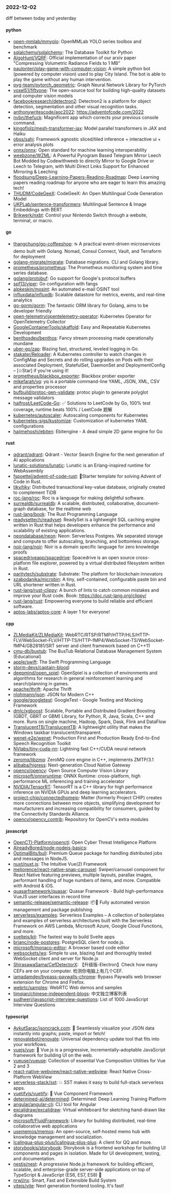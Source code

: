### 2022-12-02
diff between today and yesterday

#### python
* [open-mmlab/mmyolo](https://github.com/open-mmlab/mmyolo): OpenMMLab YOLO series toolbox and benchmark
* [sqlalchemy/sqlalchemy](https://github.com/sqlalchemy/sqlalchemy): The Database Toolkit for Python
* [AlgoHunt/VQRF](https://github.com/AlgoHunt/VQRF): Official implementation of our arxiv paper "Compressing Volumetric Radiance Fields to 1 MB"
* [paulonteri/play-game-with-computer-vision](https://github.com/paulonteri/play-game-with-computer-vision): A simple python bot (powered by computer vision) used to play City Island. The bot is able to play the game without any human intervention.
* [pyg-team/pytorch_geometric](https://github.com/pyg-team/pytorch_geometric): Graph Neural Network Library for PyTorch
* [voxel51/fiftyone](https://github.com/voxel51/fiftyone): The open-source tool for building high-quality datasets and computer vision models
* [facebookresearch/detectron2](https://github.com/facebookresearch/detectron2): Detectron2 is a platform for object detection, segmentation and other visual recognition tasks.
* [anthonywritescode/aoc2022](https://github.com/anthonywritescode/aoc2022): https://adventofcode.com/2022
* [nvbn/thefuck](https://github.com/nvbn/thefuck): Magnificent app which corrects your previous console command.
* [kingoflolz/mesh-transformer-jax](https://github.com/kingoflolz/mesh-transformer-jax): Model parallel transformers in JAX and Haiku
* [obss/sahi](https://github.com/obss/sahi): Framework agnostic sliced/tiled inference + interactive ui + error analysis plots
* [onnx/onnx](https://github.com/onnx/onnx): Open standard for machine learning interoperability
* [weebzone/WZML](https://github.com/weebzone/WZML): A Powerful Pyrogram Based Telegram Mirror Leech Bot Modded by Codewithweeb to directly Mirror to Google Drive or Leech to Telegram, with Multi Direct Links Support for Enhanced Mirroring & Leeching
* [floodsung/Deep-Learning-Papers-Reading-Roadmap](https://github.com/floodsung/Deep-Learning-Papers-Reading-Roadmap): Deep Learning papers reading roadmap for anyone who are eager to learn this amazing tech!
* [THUDM/CodeGeeX](https://github.com/THUDM/CodeGeeX): CodeGeeX: An Open Multilingual Code Generation Model
* [UKPLab/sentence-transformers](https://github.com/UKPLab/sentence-transformers): Multilingual Sentence & Image Embeddings with BERT
* [Brikwerk/nxbt](https://github.com/Brikwerk/nxbt): Control your Nintendo Switch through a website, terminal, or macro.

#### go
* [thangchung/go-coffeeshop](https://github.com/thangchung/go-coffeeshop): ☕ A practical event-driven microservices demo built with Golang. Nomad, Consul Connect, Vault, and Terraform for deployment
* [golang-migrate/migrate](https://github.com/golang-migrate/migrate): Database migrations. CLI and Golang library.
* [prometheus/prometheus](https://github.com/prometheus/prometheus): The Prometheus monitoring system and time series database.
* [golang/protobuf](https://github.com/golang/protobuf): Go support for Google's protocol buffers
* [spf13/viper](https://github.com/spf13/viper): Go configuration with fangs
* [alpkeskin/mosint](https://github.com/alpkeskin/mosint): An automated e-mail OSINT tool
* [influxdata/influxdb](https://github.com/influxdata/influxdb): Scalable datastore for metrics, events, and real-time analytics
* [go-gorm/gorm](https://github.com/go-gorm/gorm): The fantastic ORM library for Golang, aims to be developer friendly
* [open-telemetry/opentelemetry-operator](https://github.com/open-telemetry/opentelemetry-operator): Kubernetes Operator for OpenTelemetry Collector
* [GoogleContainerTools/skaffold](https://github.com/GoogleContainerTools/skaffold): Easy and Repeatable Kubernetes Development
* [benthosdev/benthos](https://github.com/benthosdev/benthos): Fancy stream processing made operationally mundane
* [uber-go/zap](https://github.com/uber-go/zap): Blazing fast, structured, leveled logging in Go.
* [stakater/Reloader](https://github.com/stakater/Reloader): A Kubernetes controller to watch changes in ConfigMap and Secrets and do rolling upgrades on Pods with their associated Deployment, StatefulSet, DaemonSet and DeploymentConfig – [✩Star] if you're using it!
* [prometheus/blackbox_exporter](https://github.com/prometheus/blackbox_exporter): Blackbox prober exporter
* [mikefarah/yq](https://github.com/mikefarah/yq): yq is a portable command-line YAML, JSON, XML, CSV and properties processor
* [bufbuild/protoc-gen-validate](https://github.com/bufbuild/protoc-gen-validate): protoc plugin to generate polyglot message validators
* [halfrost/LeetCode-Go](https://github.com/halfrost/LeetCode-Go): ✅ Solutions to LeetCode by Go, 100% test coverage, runtime beats 100% / LeetCode 题解
* [kubernetes/autoscaler](https://github.com/kubernetes/autoscaler): Autoscaling components for Kubernetes
* [kubernetes-sigs/kustomize](https://github.com/kubernetes-sigs/kustomize): Customization of kubernetes YAML configurations
* [hajimehoshi/ebiten](https://github.com/hajimehoshi/ebiten): Ebitengine - A dead simple 2D game engine for Go

#### rust
* [qdrant/qdrant](https://github.com/qdrant/qdrant): Qdrant - Vector Search Engine for the next generation of AI applications
* [lunatic-solutions/lunatic](https://github.com/lunatic-solutions/lunatic): Lunatic is an Erlang-inspired runtime for WebAssembly
* [fspoettel/advent-of-code-rust](https://github.com/fspoettel/advent-of-code-rust): 🎄Starter template for solving Advent of Code in Rust.
* [tikv/tikv](https://github.com/tikv/tikv): Distributed transactional key-value database, originally created to complement TiDB
* [roc-lang/roc](https://github.com/roc-lang/roc): Roc is a language for making delightful software.
* [surrealdb/surrealdb](https://github.com/surrealdb/surrealdb): A scalable, distributed, collaborative, document-graph database, for the realtime web
* [rust-lang/book](https://github.com/rust-lang/book): The Rust Programming Language
* [readysettech/readyset](https://github.com/readysettech/readyset): ReadySet is a lightweight SQL caching engine written in Rust that helps developers enhance the performance and scalability of existing applications.
* [neondatabase/neon](https://github.com/neondatabase/neon): Neon: Serverless Postgres. We separated storage and compute to offer autoscaling, branching, and bottomless storage.
* [noir-lang/noir](https://github.com/noir-lang/noir): Noir is a domain specific language for zero knowledge proofs
* [spacedriveapp/spacedrive](https://github.com/spacedriveapp/spacedrive): Spacedrive is an open source cross-platform file explorer, powered by a virtual distributed filesystem written in Rust.
* [paritytech/substrate](https://github.com/paritytech/substrate): Substrate: The platform for blockchain innovators
* [szabodanika/microbin](https://github.com/szabodanika/microbin): A tiny, self-contained, configurable paste bin and URL shortener written in Rust.
* [rust-lang/rust-clippy](https://github.com/rust-lang/rust-clippy): A bunch of lints to catch common mistakes and improve your Rust code. Book: https://doc.rust-lang.org/clippy/
* [rust-lang/rust](https://github.com/rust-lang/rust): Empowering everyone to build reliable and efficient software.
* [aptos-labs/aptos-core](https://github.com/aptos-labs/aptos-core): A layer 1 for everyone!

#### cpp
* [ZLMediaKit/ZLMediaKit](https://github.com/ZLMediaKit/ZLMediaKit): WebRTC/RTSP/RTMP/HTTP/HLS/HTTP-FLV/WebSocket-FLV/HTTP-TS/HTTP-fMP4/WebSocket-TS/WebSocket-fMP4/GB28181/SRT server and client framework based on C++11
* [cmu-db/bustub](https://github.com/cmu-db/bustub): The BusTub Relational Database Management System (Educational)
* [apple/swift](https://github.com/apple/swift): The Swift Programming Language
* [storm-devs/captain-blood](https://github.com/storm-devs/captain-blood): 
* [deepmind/open_spiel](https://github.com/deepmind/open_spiel): OpenSpiel is a collection of environments and algorithms for research in general reinforcement learning and search/planning in games.
* [apache/thrift](https://github.com/apache/thrift): Apache Thrift
* [nlohmann/json](https://github.com/nlohmann/json): JSON for Modern C++
* [google/googletest](https://github.com/google/googletest): GoogleTest - Google Testing and Mocking Framework
* [dmlc/xgboost](https://github.com/dmlc/xgboost): Scalable, Portable and Distributed Gradient Boosting (GBDT, GBRT or GBM) Library, for Python, R, Java, Scala, C++ and more. Runs on single machine, Hadoop, Spark, Dask, Flink and DataFlow
* [TranslucentTB/TranslucentTB](https://github.com/TranslucentTB/TranslucentTB): A lightweight utility that makes the Windows taskbar translucent/transparent.
* [wenet-e2e/wenet](https://github.com/wenet-e2e/wenet): Production First and Production Ready End-to-End Speech Recognition Toolkit
* [NVlabs/tiny-cuda-nn](https://github.com/NVlabs/tiny-cuda-nn): Lightning fast C++/CUDA neural network framework
* [zeromq/libzmq](https://github.com/zeromq/libzmq): ZeroMQ core engine in C++, implements ZMTP/3.1
* [alibaba/higress](https://github.com/alibaba/higress): Next-generation Cloud Native Gateway
* [opencv/opencv](https://github.com/opencv/opencv): Open Source Computer Vision Library
* [microsoft/onnxruntime](https://github.com/microsoft/onnxruntime): ONNX Runtime: cross-platform, high performance ML inferencing and training accelerator
* [NVIDIA/TensorRT](https://github.com/NVIDIA/TensorRT): TensorRT is a C++ library for high performance inference on NVIDIA GPUs and deep learning accelerators.
* [project-chip/connectedhomeip](https://github.com/project-chip/connectedhomeip): Matter (formerly Project CHIP) creates more connections between more objects, simplifying development for manufacturers and increasing compatibility for consumers, guided by the Connectivity Standards Alliance.
* [opencv/opencv_contrib](https://github.com/opencv/opencv_contrib): Repository for OpenCV's extra modules

#### javascript
* [OpenCTI-Platform/opencti](https://github.com/OpenCTI-Platform/opencti): Open Cyber Threat Intelligence Platform
* [AlreadyBored/node-nodejs-basics](https://github.com/AlreadyBored/node-nodejs-basics): 
* [OptimalBits/bull](https://github.com/OptimalBits/bull): Premium Queue package for handling distributed jobs and messages in NodeJS.
* [nuxt/nuxt.js](https://github.com/nuxt/nuxt.js): The Intuitive Vue(2) Framework
* [meliorence/react-native-snap-carousel](https://github.com/meliorence/react-native-snap-carousel): Swiper/carousel component for React Native featuring previews, multiple layouts, parallax images, performant handling of huge numbers of items, and more. Compatible with Android & iOS.
* [quasarframework/quasar](https://github.com/quasarframework/quasar): Quasar Framework - Build high-performance VueJS user interfaces in record time
* [semantic-release/semantic-release](https://github.com/semantic-release/semantic-release): 📦🚀 Fully automated version management and package publishing
* [serverless/examples](https://github.com/serverless/examples): Serverless Examples – A collection of boilerplates and examples of serverless architectures built with the Serverless Framework on AWS Lambda, Microsoft Azure, Google Cloud Functions, and more.
* [sveltejs/kit](https://github.com/sveltejs/kit): The fastest way to build Svelte apps
* [brianc/node-postgres](https://github.com/brianc/node-postgres): PostgreSQL client for node.js.
* [microsoft/monaco-editor](https://github.com/microsoft/monaco-editor): A browser based code editor
* [websockets/ws](https://github.com/websockets/ws): Simple to use, blazing fast and thoroughly tested WebSocket client and server for Node.js
* [ShirasawaSama/CefDetectorX](https://github.com/ShirasawaSama/CefDetectorX): 【升级版-Electron】Check how many CEFs are on your computer. 检测你电脑上有几个CEF.
* [iamadamdev/bypass-paywalls-chrome](https://github.com/iamadamdev/bypass-paywalls-chrome): Bypass Paywalls web browser extension for Chrome and Firefox.
* [webrtc/samples](https://github.com/webrtc/samples): WebRTC Web demos and samples
* [timqian/chinese-independent-blogs](https://github.com/timqian/chinese-independent-blogs): 中文独立博客列表
* [sudheerj/javascript-interview-questions](https://github.com/sudheerj/javascript-interview-questions): List of 1000 JavaScript Interview Questions

#### typescript
* [AykutSarac/jsoncrack.com](https://github.com/AykutSarac/jsoncrack.com): 🔮 Seamlessly visualize your JSON data instantly into graphs; paste, import or fetch!
* [renovatebot/renovate](https://github.com/renovatebot/renovate): Universal dependency update tool that fits into your workflows.
* [vuejs/vue](https://github.com/vuejs/vue): 🖖 Vue.js is a progressive, incrementally-adoptable JavaScript framework for building UI on the web.
* [vueuse/vueuse](https://github.com/vueuse/vueuse): Collection of essential Vue Composition Utilities for Vue 2 and 3
* [react-native-webview/react-native-webview](https://github.com/react-native-webview/react-native-webview): React Native Cross-Platform WebView
* [serverless-stack/sst](https://github.com/serverless-stack/sst): 💥 SST makes it easy to build full-stack serverless apps.
* [vuetifyjs/vuetify](https://github.com/vuetifyjs/vuetify): 🐉 Vue Component Framework
* [determined-ai/determined](https://github.com/determined-ai/determined): Determined: Deep Learning Training Platform
* [angular/angular-cli](https://github.com/angular/angular-cli): CLI tool for Angular
* [excalidraw/excalidraw](https://github.com/excalidraw/excalidraw): Virtual whiteboard for sketching hand-drawn like diagrams
* [microsoft/FluidFramework](https://github.com/microsoft/FluidFramework): Library for building distributed, real-time collaborative web applications
* [usememos/memos](https://github.com/usememos/memos): An open-source, self-hosted memo hub with knowledge management and socialization.
* [Icalingua-plus-plus/Icalingua-plus-plus](https://github.com/Icalingua-plus-plus/Icalingua-plus-plus): A client for QQ and more.
* [storybookjs/storybook](https://github.com/storybookjs/storybook): Storybook is a frontend workshop for building UI components and pages in isolation. Made for UI development, testing, and documentation.
* [nestjs/nest](https://github.com/nestjs/nest): A progressive Node.js framework for building efficient, scalable, and enterprise-grade server-side applications on top of TypeScript & JavaScript (ES6, ES7, ES8) 🚀
* [nrwl/nx](https://github.com/nrwl/nx): Smart, Fast and Extensible Build System
* [vitejs/vite](https://github.com/vitejs/vite): Next generation frontend tooling. It's fast!
